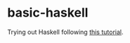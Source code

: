 basic-haskell
=============

Trying out Haskell following [this tutorial](http://learnyouahaskell.com/starting-out).
